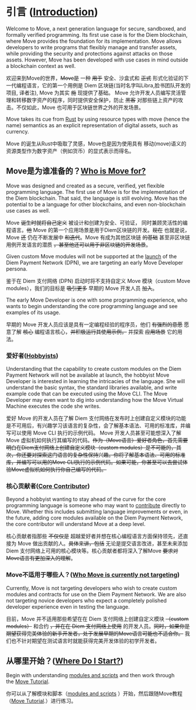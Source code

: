 
# 引言 ([Introduction](https://move-language.github.io/move/introduction.html#introduction))

Welcome to Move, a next generation language for secure, sandboxed, and formally verified programming. Its first use case is for the Diem blockchain, where Move provides the foundation for its implementation. Move allows developers to write programs that flexibly manage and transfer assets, while providing the security and protections against attacks on those assets. However, Move has been developed with use cases in mind outside a blockchain context as well.

欢迎来到Move的世界，~~Move是~~ 一种 ~~用于~~ 安全、沙盒式和 ~~正式~~ 形式化验证的下一代编程语言，它的第一个用例是 Diem 区块链(当时名字叫Libra,脸书团队开发的项目, 译者注), Move 为其实 ~~施~~ 现提供了基础。 Move 允许开发人员编写灵活管理和转移数字资产的程序，同时提供安全保护，防止 ~~黑客~~ 对那些链上资产的攻击。不仅如此，Move 也可用于区块链世界之外的开发场景。

Move takes its cue from [Rust](https://www.rust-lang.org/) by using resource types with move (hence the name) semantics as an explicit representation of digital assets, such as currency.

Move 的诞生从Rust中吸取了灵感，Move也是因为使用具有 移动(move)语义的资源类型作为数字资产（例如货币）的显式表示而得名。

## Move是为谁准备的？[Who is Move for?](https://move-language.github.io/move/introduction.html#who-is-move-for)

Move was designed and created as a secure, verified, yet flexible programming language. The first use of Move is for the implementation of the Diem blockchain. That said, the language is still evolving. Move has the potential to be a language for other blockchains, and even non-blockchain use cases as well.

Move ~~诞生时就将自己定义~~ 被设计和创建为安全、可验证， 同时兼顾灵活性的编程语言。~~他~~ Move 的第一个应用场景是用于Diem区块链的开发。~~现在~~ 也就是说，Move ~~还~~ 仍在不断发展中 ~~和迭代~~。Move 有成为其他区块链 ~~的基础~~ 甚至非区块链用例开发语言的潜质 ~~，甚至他还可以用于非区块链的开发场景~~。

Given custom Move modules will not be supported at the [launch](https://diem.com/white-paper/#whats-next) of the Diem Payment Network (DPN), we are targeting an early Move Developer persona.

鉴于在 Diem 支付网络 (DPN) 启动时将不支持自定义 Move 模块（custom Move modules），我们的目标是 ~~吸引更多~~ 早期的 Move 开发人员 ~~加入~~。

The early Move Developer is one with some programming experience, who wants to begin understanding the core programming language and see examples of its usage.

早期的 Move 开发人员应该是具有一定编程经验的程序员，他们 ~~有强烈的意愿~~ 愿意了解 ~~核心~~ 编程语言核心，~~并积极运行其使用示例，~~ 并探索 ~~应用场景~~ 它的用法。

### 爱好者([Hobbyists](https://move-language.github.io/move/introduction.html#hobbyists))

Understanding that the capability to create custom modules on the Diem Payment Network will not be available at launch, the hobbyist Move Developer is interested in learning the intricacies of the language. She will understand the basic syntax, the standard libraries available, and write example code that can be executed using the Move CLI. The Move Developer may even want to dig into understanding how the Move Virtual Machine executes the code she writes.

爱好 Move 的开发人员在了解 Diem 支付网络在发布时上创建自定义模块的功能是不可用后，有兴趣学习该语言的复杂性，会了解基本语法、可用的标准库，并编写可以使用 Move CLI 执行的示例代码。 Move 开发人员甚至可能想深入了解 Move 虚拟机如何执行其编写的代码。~~作为（Move语言）爱好者角色，首先需要明白在Diem支付网络上创建自定义模块（custom modules）是不可能的，其次，你还要对探索这门语言的复杂性保持兴趣。你将了解基本语法、可用的标准库，并编写可以用的Move CLI执行的示例代码。如果可能，你甚至可以去尝试体验Move虚拟机如何执行你自己编写的代码。~~

### 核心贡献者([Core Contributor](https://move-language.github.io/move/introduction.html#core-contributor))

Beyond a hobbyist wanting to stay ahead of the curve for the core programming language is someone who may want to [contribute](https://diem.com/en-US/cla-sign/) directly to Move. Whether this includes submitting language improvements or even, in the future, adding core modules available on the Diem Payment Network, the core contributor will understand Move at a deep level.

核心贡献者指那些 ~~不仅仅是~~  超越爱好者并想在核心编程语言方面保持领先，还直接为 Move 做出贡献的人。~~具体来讲，包括~~ 无论是提交语言改进，甚至未来添加 Diem 支付网络上可用的核心模块等。核心贡献者都将深入了解Move ~~要求对Move语言有更加深入的理解~~。

### Move不适用于哪些人？([Who Move is currently not targeting](https://move-language.github.io/move/introduction.html#who-move-is-currently-not-targeting))

Currently, Move is not targeting developers who wish to create custom modules and contracts for use on the Diem Payment Network. We are also not targeting novice developers who expect a completely polished developer experience even in testing the language.

目前，Move 并不适用那些希望在在 Diem 支付网络上创建自定义模块 ~~（custom modules）~~ 和合约 ~~，并在在 Diem 支付网络上使用~~ 的开发人员。~~同时，如果你是期望获得完美体验的新手开发者，处于发展早期的Move语言可能也不适合你。~~ 我们也不针对期望在测试语言时就能获得完美开发体验的初学开发者。

## 从哪里开始？([Where Do I Start?](https://move-language.github.io/move/introduction.html#where-do-i-start))

Begin with understanding [modules and scripts](https://move-language.github.io/move/modules-and-scripts.html) and then work through the [Move Tutorial](https://move-language.github.io/move/creating-coins.html).

你可以从了解模块和脚本（[modules and scripts](https://move-language.github.io/move/modules-and-scripts.html) ）开始，然后跟随Move教程（[Move Tutorial](https://move-language.github.io/move/creating-coins.html).）进行练习。
